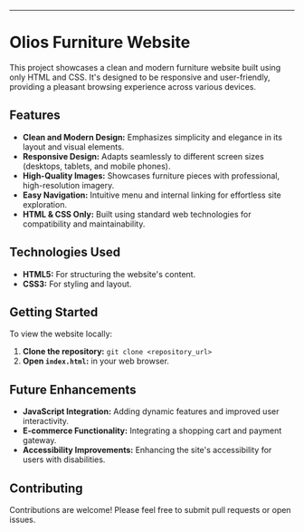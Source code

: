 
-------------------------------------
# Olios Furniture Website

This project showcases a clean and modern furniture website built using only HTML and CSS.  It's designed to be responsive and user-friendly, providing a pleasant browsing experience across various devices.

## Features

* **Clean and Modern Design:**  Emphasizes simplicity and elegance in its layout and visual elements.
* **Responsive Design:** Adapts seamlessly to different screen sizes (desktops, tablets, and mobile phones).
* **High-Quality Images:** Showcases furniture pieces with professional, high-resolution imagery.
* **Easy Navigation:** Intuitive menu and internal linking for effortless site exploration.
* **HTML & CSS Only:** Built using standard web technologies for compatibility and maintainability.

## Technologies Used

* **HTML5:** For structuring the website's content.
* **CSS3:** For styling and layout.

## Getting Started

To view the website locally:

1. **Clone the repository:** `git clone <repository_url>`
2. **Open `index.html`:** in your web browser.

## Future Enhancements

* **JavaScript Integration:**  Adding dynamic features and improved user interactivity.
* **E-commerce Functionality:** Integrating a shopping cart and payment gateway.
* **Accessibility Improvements:** Enhancing the site's accessibility for users with disabilities.

## Contributing

Contributions are welcome! Please feel free to submit pull requests or open issues.
